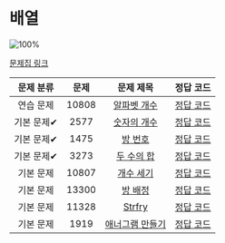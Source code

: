 # 배열

![100%](https://progress-bar.xyz/8/?scale=8&title=progress&width=500&color=babaca&suffix=/8)

[문제집 링크](https://www.acmicpc.net/workbook/view/7307)

| 문제 분류 | 문제 | 문제 제목 | 정답 코드 |
| :--: | :--: | :--: | :--: |
| 연습 문제 | 10808 | [알파벳 개수](https://www.acmicpc.net/problem/10808) | [정답 코드](../Array/10808-알파벳개수.java) |
| 기본 문제✔ | 2577 | [숫자의 개수](https://www.acmicpc.net/problem/2577) | [정답 코드](../Array/2577-숫자의개수.java) |
| 기본 문제✔ | 1475 | [방 번호](https://www.acmicpc.net/problem/1475) | [정답 코드](../Array/1475-방번호.java) |
| 기본 문제✔ | 3273 | [두 수의 합](https://www.acmicpc.net/problem/3273) | [정답 코드](../Array/3273-두수의합.java) |
| 기본 문제 | 10807 | [개수 세기](https://www.acmicpc.net/problem/10807) | [정답 코드](../Array/10807_개수_세기.java) |
| 기본 문제 | 13300 | [방 배정](https://www.acmicpc.net/problem/13300) | [정답 코드](../Array/13300-방배정.java) |
| 기본 문제 | 11328 | [Strfry](https://www.acmicpc.net/problem/11328) | [정답 코드](../Array/11328-Strfry.java) |
| 기본 문제 | 1919 | [애너그램 만들기](https://www.acmicpc.net/problem/1919) | [정답 코드](../Array/1919-에너그램만들기.java) |